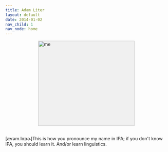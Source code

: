 ```yaml
---
title: Adam Liter
layout: default
date: 2014-01-02
nav_child: 1
nav_node: home
---
```


<img height="266" width="300" style="display: block;margin-left: auto;margin-right: auto;background-color:#F0F0F0;" alt="me" src="http://i.imgur.com/FpD2Z9h.gif" />
					
<br />
					
<p class="tooltips">[&aelig;&#638;&#601;m.l&#593;&#618;&#638;&#602;]<span>This is how you pronounce my name in IPA; if you don't know IPA, you should learn it. And/or learn linguistics.</span></p>
